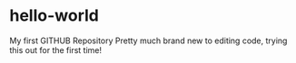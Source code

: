 # hello-world
My first GITHUB Repository
Pretty much brand new to editing code, trying this out for the first time!
